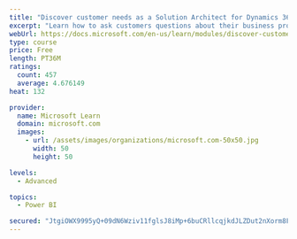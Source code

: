 ```yaml
---
title: "Discover customer needs as a Solution Architect for Dynamics 365 and Power Platform"
excerpt: "Learn how to ask customers questions about their business processes and feature requirements to create a viable solution."
webUrl: https://docs.microsoft.com/en-us/learn/modules/discover-customer-needs/
type: course
price: Free
length: PT36M
ratings:
  count: 457
  average: 4.676149
heat: 132

provider:
  name: Microsoft Learn
  domain: microsoft.com
  images:
    - url: /assets/images/organizations/microsoft.com-50x50.jpg
      width: 50
      height: 50

levels:
  - Advanced

topics:
  - Power BI

secured: "JtgiOWX9995yQ+09dN6Wziv11fglsJ8iMp+6buCRllcqjkdJLZDut2nXorm8F/oT5sLhlJCIAZFfGAzVY9xKJop4m++iKH3AOeE/fM9paoYHgF+ol2ATHlzEpmNj9wcaNI870SIZhTO/L+NVJ4Kxb45HDG1+ZhDC9HPpaO2iRP7uRThMqW1VxoDe7bKoF+N0pWd0BKVZGtDKZkENn9yRdizYYJ4/7JbCs7uw4LFRwh0Z7Si+pSOf8mvdTFDuzLky5w8TsnHUjehiXvwJI31MhWxBC/cIrks4iK+GdVDs9AnAGlvv5ibabwzvMj0aSVMozaDYLJzrpkloXFQP2joMPiXKpKJ805aMzadXWHo2+7wtaDfnOieGpbM3DtjZDFaPX7UZgTBRseQed5m0iAFKSDOPVKIZqR1dA7q18v92esM=;qGgGb0yOu/YdNrJGgM0p1A=="
---
```


